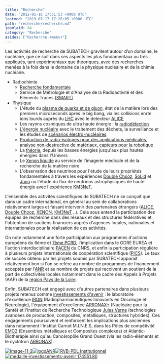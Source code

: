 ```yaml
---
title: "Recherche"
date: "2012-01-16 17:31:53 +0000 UTC"
lastmod: "2019-07-17 17:26:05 +0000 UTC"
path: "recherche/recherche.md"
joomlaid: 84
category: "Recherche"
asides: ["Recherche.+menu+"]
---
```

Les activités de recherche de SUBATECH gravitent autour d’un domaine, le nucléaire, que ce soit dans ses aspects les plus fondamentaux ou très appliqués, tant expérimentaux que théoriques, avec des recherches menées à la fois dans le domaine de la physique nucléaire et de la chimie nucléaire.

*   Radiochimie
    *   [Recherche fondamentale](/recherche/radiochimie/radiochimie-presentation.md)
    *   Service de Métrologie et d'Analyse de la Radioactivité et des Eléments Traces [(SMART)](SMART/web/index.html)
*   Physique
    *   L'étude du [plasma de quarks et de gluon](/recherche/plasma/presentation-groupe-plasma.md), état de la matière lors des premiers microseconds apres le big bang, via les collisions enrte ions lourds auprès du [LHC](http://www.lhc-france.fr/) avec le detecteur [ALICE](http://aliweb.cern.ch/)
    *   Les rayons cosmiques de ultra haute énergie : la [radiodétection](/recherche/astro/astro-presentation.md)
    *   [L'énergie nucléaire](/recherche/sen/erdre-presentation.md) avec le traitement des déchets, la surveillance et les études de [scénarios électro-nucléaires](fr/recherche/univers-a-haute-energie/neutrino/activites-de-recherche/scenarios-electro-nucleaires)
    *   [Production de radio-isotopes pour des applications médicales, analyse non-destructive de matériaux, capteurs pour la robotique](/recherche/prisma/presentation.md)
    *   La [théorie](/recherche/theorie/theoriehe-presentation.md), depuis les basses énergies jusqu'aux plus hautes énergies dans l'Univers
    *   Le [Xenon liquide](/recherche/xenon/presentation.md) au service de l'imagerie médicale et de la recherche de la matière noire
    *   L'observation des neutrinos pour l'étude de leurs propriétés fondamentales à travers les expériences [Double Chooz](fr/recherche/univers-a-haute-energie/neutrino/activites-de-recherche/double-chooz), [SoLid](fr/recherche/univers-a-haute-energie/neutrino/activites-de-recherche/solid) et [Juno](fr/recherche/univers-a-haute-energie/neutrino/activites-de-recherche/juno) ou l'étude du flux de neutrinos astrophysiques de haute énergie avec l'expérience [KM3NeT](fr/recherche/univers-a-haute-energie/neutrino/activites-de-recherche/km3net).

L'ensemble des activités scientifiques de SUBATECH ne se conçoit que dans un cadre international, en général au sein de collaborations relativement larges et faisant intervenir des partenaires étrangers ([ALICE](http://aliweb.cern.ch/), [Double Chooz](http://doublechooz.in2p3.fr), [XENON](http://xenon1t.org/), [KM3NeT](http://www.km3net.org/) ..). Cela sous entend la participation des équipes de recherche dans des réseaux et des structures fédératives et l'obtention de soutiens financiers auprès d'agences locales, nationales et internationales pour la réalisation de ces activités.  

On note notamment une forte participation aux programmes d'actions européens du 6ème et [7ème PCRD](http://cordis.europa.eu/fp7/home_fr.html), l'implication dans le GDRE EUREA et l'action interdisciplinaire [PACEN](http://www.cnrs.fr/prg/PIR/programmes/energie-aval/pacen/pacen.htm) du CNRS, et enfin la participation régulière à plusieurs projets internationals de coopération scientifique ([PICS](https://dri-dae.cnrs-dir.fr/spip.php?article155)). Le taux de succès obtenu par les projets soumis par SUBATECH apparait relativement bon si l'on se refère au nombre de progammes de financement acceptés par l'[ANR](http://www.agence-nationale-recherche.fr/) et au nombre de projets qui recoivent un soutient de la part de collectivités locales notamment dans le cadre des Appels à Projets (AAP) de la [région Pays de la Loire](http://www.paysdelaloire.fr/).

Enfin, SUBATECH est engagé avec d'autres partenaires dans plusieurs projets retenus comme [investissements d'avenir](http://www.enseignementsup-recherche.gouv.fr/pid24578/investissements-d-avenir.html) : le laboratoire d'excellence [IRON](http://cache.media.enseignementsup-recherche.gouv.fr/file/Fiches_Labex_2/65/9/IRON_207659.pdf) (Radiopharmaceutiques Innovants en Oncologie et Neurologie), l'équipement d'excellence [ARRONAX+](http://cache.media.enseignementsup-recherche.gouv.fr/file/Fiches_equipex_vague_2/00/9/ARRONAXPLUS_203009.pdf) (Nucléaire pour la Santé) et l'Institut de Recherche Technologique [Jules Verne](http://media.enseignementsup-recherche.gouv.fr/file/Fiches_IRT/39/6/Dossier_de_presentation_des_IRT_3_176396.pdf) (technologies avancées de production, composites, métalliques, structures hybrides). Ces engagements poursuivent et renforcent les implications plus anciennes dans notamment l'Institut Carnot M.I.N.E.S, dans les Pôles de compétivité [EMC2](http://www.pole-emc2.fr/) (Ensembles métalliques et Composites complexes) et Atlantic-Biothérapie ainsi qu'au Cancéropôle Grand Ouest (via les radio-éléments et le cyclotron [ARRONAX](http://www.cyclotron-nantes.fr/)).

[![Image-11-2](images/Recherche/Image-11-2.png)](http://cordis.europa.eu/fp7/home_fr.html)[![logoANR](images/Recherche/logoANR.gif)](http://www.agence-nationale-recherche.fr/)[![RVB-PDL Institutionnel](images/Recherche/RVB-PDL_Institutionnel.jpg)](http://www.paysdelaloire.fr/)[![medaille-investissements-avenir 174551.80](images/Recherche/medaille-investissements-avenir_174551.80.jpg)](http://www.enseignementsup-recherche.gouv.fr/pid24578/investissements-d-avenir.html)
